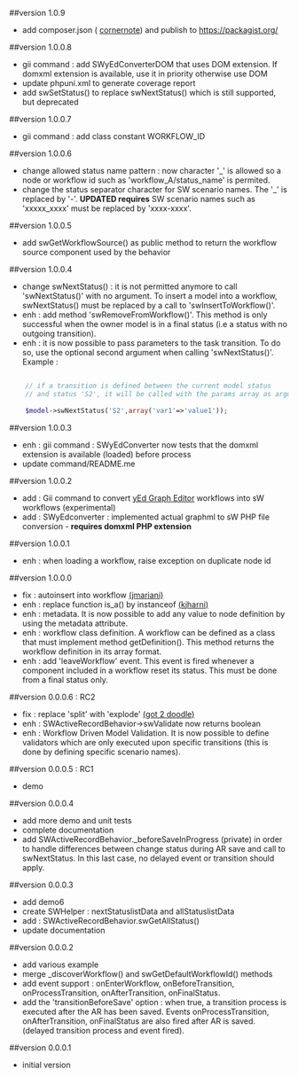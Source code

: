 ##version 1.0.9
* add composer.json ( [cornernote](https://github.com/cornernote)) and publish to https://packagist.org/

##version 1.0.0.8
* gii command : add SWyEdConverterDOM that uses DOM extension. If domxml extension is available, use it in priority otherwise
use DOM
* update phpuni.xml to generate coverage report
* add swSetStatus() to replace swNextStatus() which is still supported, but deprecated


##version 1.0.0.7
* gii command : add class constant WORKFLOW_ID

##version 1.0.0.6
* change allowed status name pattern : now character '_' is allowed so a node or workflow id such as 'workflow_A/status_name' is permited.
* change the status separator character for SW scenario names. The '_' is replaced by '-'. **UPDATED requires** SW scenario
names such as 'xxxxx_xxxx' must be replaced by 'xxxx-xxxx'.

##version 1.0.0.5
* add swGetWorkflowSource() as public method to return the workflow source component used by the behavior

##version 1.0.0.4
* change swNextStatus() : it is not permitted anymore to call 'swNextStatus()' with no argument. To insert a model into a 
workflow, swNextStatus() must be replaced by a call to 'swInsertToWorkflow()'.
* enh : add method 'swRemoveFromWorkflow()'. This method is only successful when the owner model is in a final status (i.e a status
with no outgoing transition).
* enh : it is now possible to pass parameters to the task transition. To do so, use the optional second argument when calling
'swNextStatus()'. 
Example : 
```php

	// if a transition is defined between the current model status
	// and status 'S2', it will be called with the params array as argument
	 
	$model->swNextStatus('S2',array('var1'=>'value1'));			
```

##version 1.0.0.3
* enh : gii command : SWyEdConverter now tests that the domxml extension is available (loaded) before process
* update command/README.me

##version 1.0.0.2
* add : Gii command to convert [yEd Graph Editor](http://www.yworks.com/en/products_yed_download.html) workflows into sW workflows (experimental)
* add : SWyEdconverter : implemented actual graphml to sW PHP file conversion - **requires domxml PHP extension**

##version 1.0.0.1
* enh : when loading a workflow, raise exception on duplicate node id
	
##version 1.0.0.0
* fix : autoinsert into workflow [(jmariani)](http://www.yiiframework.com/forum/index.php/topic/12071-extension-simpleworkflow/page__view__findpost__p__164472)
* enh : replace function is_a() by instanceof	[(kjharni)](http://www.yiiframework.com/forum/index.php/topic/12071-extension-simpleworkflow/page__view__findpost__p__128227)
* enh : metadata. It is now possible to add any value to node definition by using the metadata attribute.
* enh : workflow class definition. A workflow can be defined as a class that must implement method getDefinition(). This method returns the workflow
	definition in its array format.
* enh : add 'leaveWorkflow' event. This event is fired whenever a component included in a workflow reset its status. This
	must be done from a final status only.

##version 0.0.0.6 : RC2
* fix : replace 'split' with 'explode' [(got 2 doodle)](http://www.yiiframework.com/forum/index.php/topic/12071-extension-simpleworkflow/page__view__findpost__p__60273)
* enh : SWActiveRecordBehavior->swValidate now returns boolean 
* enh : Workflow Driven Model Validation. It is now possible to define validators which are only
	executed upon specific transitions (this is done by defining specific scenario names).
	 
##version 0.0.0.5 : RC1
* demo
	
##version 0.0.0.4
* add more demo and unit tests
* complete documentation
* add SWActiveRecordBehavior._beforeSaveInProgress (private) in order to handle differences
	between change status during AR save and call to swNextStatus. In this last case, no delayed
	event or transition should apply.
	
##version 0.0.0.3
* add demo6
* create SWHelper : nextStatuslistData and allStatuslistData
* add : SWActiveRecordBehavior.swGetAllStatus()
* update documentation
	
##version 0.0.0.2
* add various example
* merge _discoverWorkflow() and swGetDefaultWorkflowId() methods
* add event support : onEnterWorkflow, onBeforeTransition, onProcessTransition,
	onAfterTransition, onFinalStatus.
* add the 'transitionBeforeSave' option : when true, a transition process is executed
	after the AR has been saved. Events onProcessTransition, onAfterTransition, onFinalStatus
	are also fired after AR is saved. (delayed transition process and event fired).
	  
##version 0.0.0.1 
* initial version